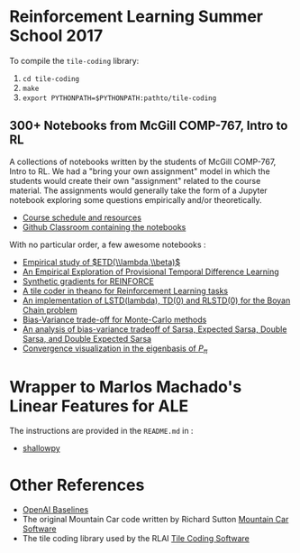 # Reinforcement Learning Summer School 2017

To compile the `tile-coding` library:
1. `cd tile-coding`
2. `make`
3. `export PYTHONPATH=$PYTHONPATH:pathto/tile-coding`


## 300+ Notebooks from McGill COMP-767, Intro to RL

A collections of notebooks written by the students of
McGill COMP-767, Intro to RL. We had a "bring your own assignment" model
in which the students would create their own "assignment" related to the
course material. The assignments would generally take the form of a Jupyter notebook
exploring some questions empirically and/or theoretically.

* [Course schedule and resources](http://www.cs.mcgill.ca/~dprecup/courses/RL/lectures.html)
* [Github Classroom containing the notebooks](https://github.com/rllabmcgill/)

With no particular order, a few awesome notebooks :

* [Empirical study of $ETD(\\lambda,\\beta)$](https://github.com/rllabmcgill/rlcourse-april-7-Greta-git)
* [An Empirical Exploration of Provisional Temporal Difference Learning](https://github.com/rllabmcgill/rlcourse-march-31-m-smith)
* [Synthetic gradients for REINFORCE](https://github.com/rllabmcgill/rlcourse-april-7-ddtm)
* [A tile coder in theano for Reinforcement Learning tasks](https://github.com/mohammadpz/Theano_Tile_Coding)
* [An implementation of LSTD(lambda), TD(0) and RLSTD(0) for the Boyan Chain problem](https://github.com/rllabmcgill/rlcourse-march-31-mike-n-7)
* [Bias-Variance trade-off for Monte-Carlo methods](https://github.com/rllabmcgill/rlcourse-march-17-MTanneau)
* [An analysis of bias-variance tradeoff of Sarsa, Expected Sarsa, Double Sarsa, and Double Expected Sarsa](https://github.com/rllabmcgill/rlcourse-february-10-Breakend)
* [Convergence visualization in the eigenbasis of $P_\pi$](https://github.com/rllabmcgill/rlcourse-january27-MTanneau)

# Wrapper to Marlos Machado's Linear Features for ALE

The instructions are provided in the `README.md` in :

* [shallowpy](https://bitbucket.org/rllabmcgill/shallowpy/)


# Other References

* [OpenAI Baselines](https://blog.openai.com/openai-baselines-dqn/)
* The original Mountain Car code written by Richard Sutton [Mountain Car Software](http://incompleteideas.net/sutton/MountainCar/MountainCar.html)
* The tile coding library used by the RLAI [Tile Coding Software](http://incompleteideas.net/sutton/rlai.cs.ualberta.ca/RLAI/RLtoolkit/tilecoding.html)
